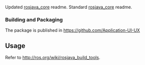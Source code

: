 Updated [rosjava_core](https://github.com/Application-UI-UX/rosjava_core) readme.
Standard [rosjava_core](https://github.com/rosjava/rosjava_core) readme.

### Building and Packaging
The package is published in https://github.com/Application-UI-UX

## Usage ##
Refer to http://ros.org/wiki/rosjava_build_tools.
